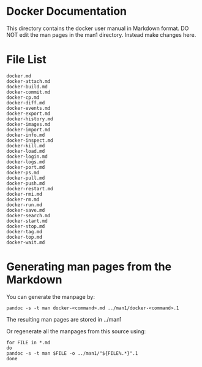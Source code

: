 Docker Documentation
====================

This directory contains the docker user manual in Markdown format.
DO NOT edit the man pages in the man1 directory. Instead make changes here.

# File List

    docker.md
    docker-attach.md
    docker-build.md
    docker-commit.md
    docker-cp.md
    docker-diff.md
    docker-events.md
    docker-export.md
    docker-history.md
    docker-images.md
    docker-import.md
    docker-info.md
    docker-inspect.md
    docker-kill.md
    docker-load.md
    docker-login.md
    docker-logs.md
    docker-port.md
    docker-ps.md
    docker-pull.md
    docker-push.md
    docker-restart.md
    docker-rmi.md
    docker-rm.md
    docker-run.md
    docker-save.md
    docker-search.md
    docker-start.md
    docker-stop.md
    docker-tag.md
    docker-top.md
    docker-wait.md

# Generating man pages from the Markdown
You can generate the manpage by:

    pandoc -s -t man docker-<command>.md ../man1/docker-<command>.1

The resulting man pages are stored in ../man1

Or regenerate all the manpages from this source using:

    for FILE in *.md
    do
    pandoc -s -t man $FILE -o ../man1/"${FILE%.*}".1
    done
